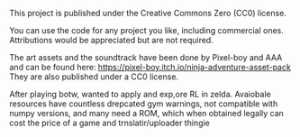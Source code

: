 This project is published under the Creative Commons Zero (CC0) license. 

You can use the code for any project you like, including commercial ones. Attributions would be appreciated but are not required. 

The art assets and the soundtrack have been done by Pixel-boy and AAA and can be found here: https://pixel-boy.itch.io/ninja-adventure-asset-pack
They are also published under a CC0 license. 



After playing botw, wanted to apply and exp,ore RL in zelda. Avaiobale resources have countless drepcated gym warnings, not compatible with numpy versions, and many need a ROM, which when obtained legally can cost the price of a game and trnslatir/uploader thingie
